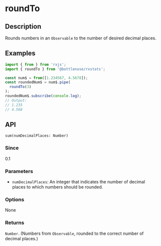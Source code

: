 # roundTo

## Description

Rounds numbers in an `Observable` to the number of desired decimal places.

## Examples

```javascript
import { from } from 'rxjs';
import { roundTo } from '@bottlenose/rxstats';

const num$ = from([1.234567, 4.5678]);
const roundedNum$ = num$.pipe(
  roundTo(3)
);
roundedNum$.subscribe(console.log);
// Output:
// 1.235
// 4.568
```

## API

```text
sum(numDecimalPlaces: Number)
```

### Since

0.1

### Parameters

* `numDecimalPlaces`: An integer that indicates the number of decimal places to which numbers should be rounded.

### Options

None

### Returns

`Number`. \(Numbers from `Observable`, rounded to the correct number of decimal places.\)

